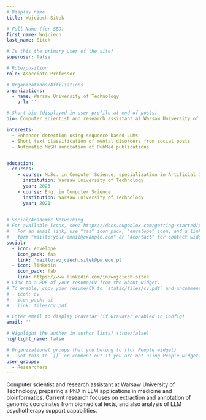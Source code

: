 ```yaml
---
# Display name
title: Wojciech Sitek

# Full Name (for SEO)
first_name: Wojciech
last_name: Sitek

# Is this the primary user of the site?
superuser: false

# Role/position
role: Asocciate Professor

# Organizations/Affiliations
organizations:
  - name: Warsaw University of Technology
    url: ''

# Short bio (displayed in user profile at end of posts)
bio: Computer scientist and research assistant at Warsaw University of Technology. Current research focuses ona preparing a PhD in LLM applications in medicine and bioinformatics.

interests:
  - Enhancer detection using sequence-based LLMs
  - Short text classification of mental disorders from social posts
  - Automatic MeSH annotation of PubMed publications


education:
  courses:
    - course: M.Sc. in Computer Science, specialization in Artificial Intelligence
      institution: Warsaw University of Technology
      year: 2023
    - course: Eng. in Computer Science
      institution: Warsaw University of Technology
      year: 2021
 

# Social/Academic Networking
# For available icons, see: https://docs.hugoblox.com/getting-started/page-builder/#icons
#   For an email link, use "fas" icon pack, "envelope" icon, and a link in the
#   form "mailto:your-email@example.com" or "#contact" for contact widget.
social:
  - icon: envelope
    icon_pack: fas
    link: 'mailto:wojciech.sitek@pw.edu.pl'
  - icon: linkedin
    icon_pack: fab
    link: https://www.linkedin.com/in/wojciech-sitek
# Link to a PDF of your resume/CV from the About widget.
# To enable, copy your resume/CV to `static/files/cv.pdf` and uncomment the lines below.
# - icon: cv
#   icon_pack: ai
#   link: files/cv.pdf

# Enter email to display Gravatar (if Gravatar enabled in Config)
email: ''

# Highlight the author in author lists? (true/false)
highlight_name: false

# Organizational groups that you belong to (for People widget)
#   Set this to `[]` or comment out if you are not using People widget.
user_groups:
  - Researchers
---
```


Computer scientist and research assistant at Warsaw University of Technology, preparing a PhD in LLM applications in medicine and bioinformatics. Current research focuses on extraction and annotation of genomic coordinates from biomedical texts, and also analysis of LLM psychotherapy support capabilities.
